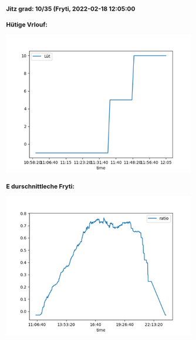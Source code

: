 ### Jitz grad: 10/35 (Fryti, 2022-02-18 12:05:00

### Hütige Vrlouf:
![Graph](Today.png)

### E durschnittleche Fryti:
![Graph](Fryti.png)